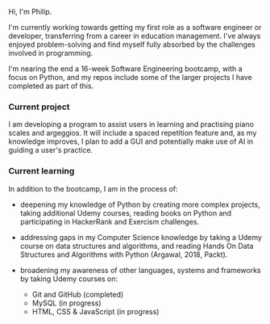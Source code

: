 
Hi, I'm Philip.

I'm currently working towards getting my first role as a software engineer 
or developer, transferring from a career in education management.  I've always 
enjoyed problem-solving and find myself fully absorbed by the challenges 
involved in programming.

I'm nearing the end a 16-week Software Engineering bootcamp, with a focus on
Python, and my repos include some of the larger projects I have completed as
part of this.


### Current project

I am developing a program to assist users in learning and practising piano 
scales and argeggios. It will include a spaced repetition feature and, 
as my knowledge improves, I plan to add a GUI and potentially make use of AI
in guiding a user's practice.


### Current learning

In addition to the bootcamp, I am in the process of:

* deepening my knowledge of Python by creating more complex projects, taking
  additional Udemy courses, reading books on Python and participating in
  HackerRank and Exercism challenges.

* addressing gaps in my Computer Science knowledge by taking a Udemy course
  on data structures and algorithms, and reading Hands On Data Structures
  and Algorithms with Python (Argawal, 2018, Packt).

* broadening my awareness of other languages, systems and frameworks by taking
  Udemy courses on:

  * Git and GitHub (completed)
  * MySQL (in progress)
  * HTML, CSS & JavaScript (in progress)


<!--
**Pidgety/Pidgety** is a ✨ _special_ ✨ repository because its `README.md` (this file) appears on your GitHub profile.

Here are some ideas to get you started:

- 🔭 I’m currently working on ...
- 🌱 I’m currently learning ...
- 👯 I’m looking to collaborate on ...
- 🤔 I’m looking for help with ...
- 💬 Ask me about ...
- 📫 How to reach me: ...
- 😄 Pronouns: ...
- ⚡ Fun fact: ...
-->
